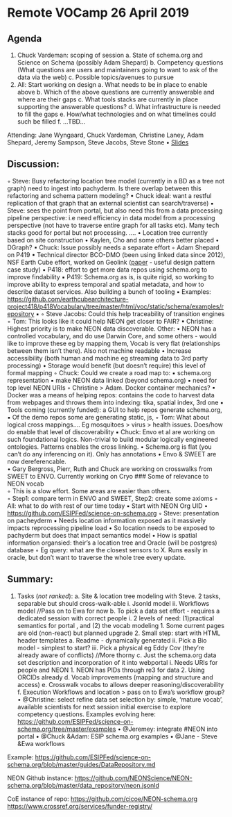 # Remote VOCamp 26 April 2019

## Agenda
1. Chuck Vardeman: scoping of session
    a. State of schema.org and Science on Schema (possibly Adam Shepard)
    b. Competency questions (What questions are users and maintainers going to want to ask of the data via the web)
    c. Possible topics/avenues to pursue
2. All: Start working on design
    a. What needs to be in place to enable above
    b. Which of the above questions are currently answerable and where are their gaps
    c. What tools stacks are currently in place supporting the answerable questions?
    d. What infrastructure is needed to fill the gaps
    e. How/what technologies and on what timelines could such be filled
    f. ...TBD…

Attending: Jane Wyngaard, Chuck Vardeman, Christine Laney, Adam Shepard, Jeremy Sampson, Steve Jacobs, Steve Stone
• [Slides](https://docs.google.com/presentation/d/1VyeVC4szcltI4KVNhCAok8yFQ3hfC6FvUo3cnCOm4Yg/edit#slide=id.g4ba3943af6_0_436)

## Discussion:
◦ Steve: Busy refactoring location tree model (currently in a BD as a tree not graph) need to ingest into pachyderm.  Is there overlap between this refactoring and schema pattern modeling?
        ▪ Chuck ideal: want a restful replication of that graph that an external scientist can search/traverse) 
        ▪ Steve: sees the point from portal, but also need this from a data processing pipeline perspective: i.e need efficiency in data model from a processing perspective (not have to traverse entire graph for all tasks etc).  Many tech stacks good for portal but not processing. ….
            • Location tree currently based on site construction
            • Kaylen, Cho and some others better placed
            • DGraph?
        ▪ Chuck: Issue possibly needs a separate effort
    ◦ Adam Shepard on P419
        ▪ Technical director BCO-DMO (been using linked data since 2012), NSF Earth Cube effort, worked on Geolink ([paper](https://link.springer.com/chapter/10.1007/978-3-319-25010-6_19) - useful design pattern case study)
        ▪ P418: effort to get more data repos using schema.org to improve findability
        ▪ P419:  Schema.org as is, is quite rigid, so working to improve ability to express temporal and spatial metadata, and how to describe dataset services.  Also building a bunch of tooling
        ▪ Examples: https://github.com/earthcubearchitecture-project418/p418Vocabulary/tree/master/html/voc/static/schema/examples/repository
        ▪ 
    ◦ Steve Jacobs: Could this help traceability of transition engines
    ◦ Tom: This looks like it could help NEON get closer to FAIR?
        ▪ Christine: Highest priority is to make NEON data discoverable.  Other:
            • NEON has a controlled vocabulary, and do use Darwin Core, and some others - would like to  improve these eg by mapping them, Vocab is very flat (relationships between them isn’t there).  Also not machine readable
            • Increase accessibility (both human and machine eg streaming data to 3rd party processing)
            • Storage would benefit (but doesn’t require) this level of formal mapping
    ◦ Chuck: Could we create a road map to:
        ▪ schema.org representation
        ▪ make NEON data linked (beyond schema.org)
        ▪ need for top level NEON URIs
    ◦ Christine > Adam.  Docker container mechanics?
        ▪ Docker was a means of helping repos: contains the code to harvest data from webpages and throws them into indexing: tika, spatial index, 3rd one
        ▪ Tools coming (currently funded): a GUI to help repos generate schema.org, 
        ▪ Of the demo repos some are generating static, js, 
    ◦ Tom: What about logical cross mappings…. Eg mosquitoes > virus >  health issues.  Does/how do enable that level of discoverability
        ▪ Chuck: Envo et al are working on such foundational logics.  Non-trivial to build modular logically engineered ontologies.  Patterns enables the cross linking. 
            • Schema.org is flat (you can’t do any inferencing on it).  Only has annotations
            • Envo & SWEET are now dereferencable.  
            • Gary Bergross, Pierr,  Ruth and Chuck are working on crosswalks from SWEET to ENVO.  Currently working on Cryo ### Some of relevance to NEON vocab  
                ◦ This is a slow effort.  Some areas are easier than others.  
                ◦ Step1: compare term in ENVO and SWEET, Step2: create some axioms
    ◦ All: what to do with rest of our time today
        ▪ Start with NEON Org UID
            • https://github.com/ESIPFed/science-on-schema.org
    ◦ Steve: presentation on pacheyderm
        ▪ Needs location information exposed as it massively impacts reprocessing pipeline load
            • So location needs to be exposed to pachyderm but does that impact semantics model
            • How is spatial information organsied: their’s a location tree and Oracle (will be postgres) database 
                ◦ Eg query: what are the closest sensors to X.  Runs easily in oracle, but don’t want to traverse the whole tree every update.  

## Summary:
1. Tasks (*not ranked*):
    a. Site & location tree modeling with Steve.  2 tasks, separable but should cross-walk-able
        i. Jsonld model
        ii. Workflows model //Pass on to Ewa for now
    b. To pick a data set effort  - requires a dedicated session with correct people
        i. 2 levels of need: (1)practical semantics for portal , and (2) the vocab modeling
            1. Some current pages are old (non-react) but planned upgrade
            2. Small step: start with HTML header templates 
                a. Readme - dynamically generated
        ii. Pick a Bio model - simplest to start?
        iii. Pick a physical eg Eddy Cov (they’re already aware of conflicts) //More thorny
    c. Just the schema.org data set description and incorporation of it into webportal
        i. Needs URIs for people and NEON
            1. NEON has PIDs through re3 for data
            2. Using ORCIDs already
    d. Vocab improvements (mapping and structure and access)
    e. Crosswalk vocabs to allows deeper reasoning/discoverability
    f. Execution Workflows and location > pass on to Ewa’s workflow group?  
• @Christine: select refine data set selection by: simple, ‘mature vocab’, available scientists for next session initial exercise to explore competency questions.  Examples evolving here: https://github.com/ESIPFed/science-on-schema.org/tree/master/examples
• @Jeremey: integrate #NEON into portal
• @Chuck &Adam: ESIP schema.org examples
• @Jane - Steve &Ewa workflows


Example: https://github.com/ESIPFed/science-on-schema.org/blob/master/guides/DataRepository.md

NEON Github instance: https://github.com/NEONScience/NEON-schema.org/blob/master/data_repository/neon.jsonld

CoE instance of repo: https://github.com/cicoe/NEON-schema.org
https://www.crossref.org/services/funder-registry/




